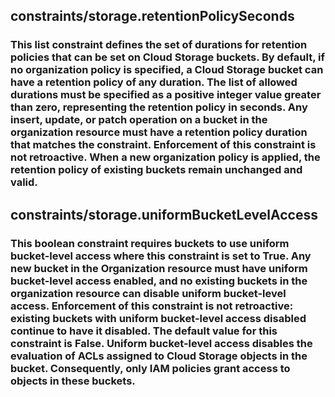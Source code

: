 ## constraints/storage.retentionPolicySeconds
### This list constraint defines the set of durations for retention policies that can be set on Cloud Storage buckets. By default, if no organization policy is specified, a Cloud Storage bucket can have a retention policy of any duration. The list of allowed durations must be specified as a positive integer value greater than zero, representing the retention policy in seconds. Any insert, update, or patch operation on a bucket in the organization resource must have a retention policy duration that matches the constraint. Enforcement of this constraint is not retroactive. When a new organization policy is applied, the retention policy of existing buckets remain unchanged and valid.

## constraints/storage.uniformBucketLevelAccess
### This boolean constraint requires buckets to use uniform bucket-level access where this constraint is set to True. Any new bucket in the Organization resource must have uniform bucket-level access enabled, and no existing buckets in the organization resource can disable uniform bucket-level access. Enforcement of this constraint is not retroactive: existing buckets with uniform bucket-level access disabled continue to have it disabled. The default value for this constraint is False. Uniform bucket-level access disables the evaluation of ACLs assigned to Cloud Storage objects in the bucket. Consequently, only IAM policies grant access to objects in these buckets.
